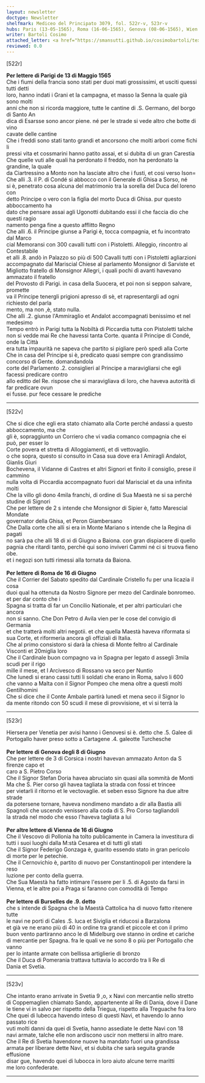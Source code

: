```yaml
---
layout: newsletter
doctype: Newsletter
shelfmark: Mediceo del Principato 3079, fol. 522r-v, 523r-v
hubs: Paris (13-05-1565), Roma (16-06-1565), Genova (08-06-1565), Wien (16-06-1565), Bruxelles (09-06-1565)
writer: Bartoli Cosimo
attached_letter: <a href="https://smansutti.github.io/cosimobartoli/texts/2977_070/">2977_070</a>
reviewed: 0.0
---
```


[522r]  
  
  
<strong>Per lettere di Parigi de 13 di Maggio 1565</strong>  
Che i fiumi della francia sono stati per duoi mati grossissimi, et usciti quessi tutti detti  
loro, hanno indati i Grani et la campagna, et masso la Senna la quale già sono molti  
anni che non si ricorda maggiore, tutte le cantine di .S. Germano, del borgo di Santo An  
dica di Esarsse sono ancor piene. né per le strade si vede altro che botte di vino  
cavate delle cantine  
Che i freddi sono stati tanto grandi et ancorsono che molti arbori come fichi li  
pressi vita et cossmarini hanno patito assai, et si dubita di un gran Carestia  
Che quelle vuti alle quali ha perdonato il freddo, non ha perdonato la grandine, la quale  
da Ciartressino a Monto non ha lasciate altro che i fusti, et cosi verso Ison=  
Che alli .3. il P. di Condé si abbocco con il Generale di Ghisa a Sorso, né  
si è, penetrato cosa alcuna del matrimonio tra la sorella del Duca del loreno con  
detto Principe o vero con la figlia del morto Duca di Ghisa. pur questo abboccamento ha  
dato che pensare assai agli Ugonotti dubitando essi il che faccia dio che questi ragio  
namento penga fine a questo afflitto Regno  
Che alli .6. il Principe giunse a Parigi è, tocca compagnia, et fu incontrato dal Marco  
cial Memoransi con 300 cavalli tutti con i Pistoletti. Alleggio, rincontro al Contestabile  
et alli .8. andò in Palazzo so più di 500 Cavalli tutti con i Pistoletti agliarzioni  
accompagnato dal Mariscial Chiese al parlamento Monsignor di Sarviste et  
Migliotto fratello di Monsignor Allegri, i quali pochi dì avanti havevano ammazato il fratello  
del Provosto di Parigi. in casa della Suocera, et poi non si seppon salvare, promette  
va il Principe tenergli prigioni apresso di sè, et rapresentargli ad ogni richiesto del parla  
mento, ma non ,è, stato nulla.  
Che alli .2. giunse l'Ammiraglio et Andalot accompagnati benissimo et nel medesimo  
Tempo entrò in Parigi tutta la Nobiltà di Piccardia tutta con Pistoletti talche  
non si vedde mai Re che havessi tanta Corte. quanta il Principe di Condé, onde la Città  
era tutta impaurità ne sapeva che partito si pigliare però spedì alla Corte  
Che in casa del Principe si è, predicato quasi sempre con grandissimo concorso di Gente. domandandola  
corte del Parlamento .2. consiglieri al Principe a maravigliarsi che egli facessi predicare contro  
allo editto del Re. rispose che si maravigliava di loro, che haveva autorità di far predicare ovun  
ei fusse. pur fece cessare le prediche  
  
---  

[522v]  
  
  
Che si dice che egli era stato chiamato alla Corte perché andassi a questo abboccamento, ma che  
gli è, sopraggiunto un Corriero che vi vadia comanco compagnia che ei può, per esser lo  
Corte povera et stretta di Alloggiamenti, et di vettovaglio.  
o che sopra, questo si consulto in Casa sua dove era l Amiragli Andalot, Gianlis Giuri  
Bochevena, il Vidanne di Castres et altri Signori et finito il consiglio, prese il cammino  
nulla volta di Piccardia accompagnato fuori dal Mariscial et da una infinita molti  
Che la villo gli dono 4mila franchi, di ordine di Sua Maestà ne si sa perché  
studine di Signori  
Che per lettere de 2 s intende che Monsignor di Sipier è, fatto Marescial Mondate  
governator della Ghisa, et Peron Giambersano  
Che Dalla corte che alli si era in Monte Mariano s intende che la Regina di pagati  
no sarà pa che alli 18 di xi di Giugno a Baiona. con gran dispiacere di quello  
pagnia che ritardi tanto, perché qui sono inviveri Cammi né ci si truova fieno obe.  
et i negozi son tutti rimessi alla tornata da Baiona.  
<br/><strong>Per lettere di Roma de 16 di Giugno</strong>  
Che il Corrier del Sabato spedito dal Cardinale Cristello fu per una licazia il cosa  
duoi qual ha ottenuta da Nostro Signore per mezo del Cardinale bonromeo. et per dar conto che i  
Spagna si tratta di far un Concilio Nationale, et per altri particulari che ancora  
non si sanno. Che Don Petro d Avila vien per le cose del convigio di Germania  
et che tratterà molti altri negotii. et che quella Maestà haveva riformata si  
sua Corte, et riformeria ancora gli offiziali di Italia.  
Che al primo consistoro si darà la chiesa di Monte feltro al Cardinale Visconti et 20miglia loro  
Che il Cardinale buon compagno va in Spagna per legato d assegli 3mila scudi per il rigo  
mille il mese, et l Arcivesco di Rossano va seco per Nuntio  
Che lunedì si erano cassi tutti li soldati che erano in Roma, salvo li 600  
che vanno a Malta con il Signor Pompeo che mena oltre a questi molti Gentilhomini  
Che si dice che il Conte Ambale partirà lunedì et mena seco il Signor lo  
da mente ritondo con 50 scudi il mese di provvisione, et vi si terrà la  
  
---  

[523r]  
  
  
Hiersera per Venetia per avisi hanno i Genovesi si è. detto che .5. Galee di  
Portogallo haver preso sotto a Cartagene .4. galeotte Turchesche  
<br/><strong>Per lettere di Genova degli 8 di Giugno</strong>  
Che per lettere de 3 di Corsica i nostri havevan ammazato Anton da S firenze capo et  
caro a S. Pietro Corso  
Che il Signor Stefan Doria havea abruciato sin quasi alla sommità de Monti  
Ma che S. Pier corso gli havea tagliata la strada con fossi et trincee  
per vietarli il ritorno et le vectovaglie. et seben esso Signore ha due altre strade  
da potersene tornare, haveva nondimeno mandato a dir alla Bastia alli  
Spagnoli che uscendo venissero alla coda di S. Pro Corso tagliandoli  
la strada nel modo che esso l'haveva tagliata a lui  
<br/><strong>Per altre lettere di Vienna de 16 di Giugno</strong>  
Che il Vescovo di Pollonia ha tolto publicamente in Camera la investitura di  
tutti i suoi luoghi dalla M:stà Cesarea et di tutti gli stati  
Che il Signor Federigo Gonzaga è, guarito essendo stato in gran pericolo  
di morte per le petechie.  
Che il Cernovichio è, partito di nuovo per Constantinopoli per intendere la reso  
luzione per conto della guerra.  
Che Sua Maestà ha fatto intimare l'essere per li .5. di Agosto da farsi in  
Vienna, et le altre poi a Praga si faranno con comodità di Tempo  
<br/><strong>Per lettere di Burselles de .9. detto</strong>  
che s intende di Spagna che la Maestà Cattolica ha di nuovo fatto ritenere tutte  
le navi ne porti di Cales .S. luca et Siviglia et riducosi a Barzalona  
et già ve ne erano più di 40 in ordine tra grandi et piccole et con il primo  
buon vento partiranno anco le di Midelburg ove stanno in ordine et cariche  
di mercantie per Spagna. fra le quali ve ne sono 8 o più per Portogallo che vanno  
per lo intante armate con bellissa artiglierie di bronzo  
Che il Duca di Pomerania trattava tuttavia lo accordo tra li Re di  
Dania et Svetia.  
  
---  

[523v]  
  
  
Che intanto erano arrivate in Svetia 9 ,o, x Navi con mercantie nello stretto  
di Coppemaglien chiamato Sando, appartenente al Re di Dania, dove il Dane  
le tiene vi in salvo per rispetto della Triegua, rispetto alla Treguache fra loro  
Che quei di lubecca havendo inteso di questi Navi, et havendo lo anno passato rice  
vuti molti danni da quei di Svetia, hanno assediate le dette Navi con 18  
navi armate, talche elle non ardiscono uscir non mettersi in altro mare.  
Che il Re di Svetia havendone nuove ha mandato fuori una grandissa  
armata per liberare dette Navi, et si dubita che sarà seguita grande effusione  
disar gue, havendo quei di lubocca in loro aiuto alcune terre maritti  
me loro confederate.  
  
---  

